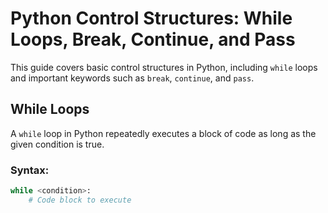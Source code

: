 # Python Control Structures: While Loops, Break, Continue, and Pass

This guide covers basic control structures in Python, including `while` loops and important keywords such as `break`, `continue`, and `pass`.

## While Loops

A `while` loop in Python repeatedly executes a block of code as long as the given condition is true.

### Syntax:
```python
while <condition>:
    # Code block to execute
